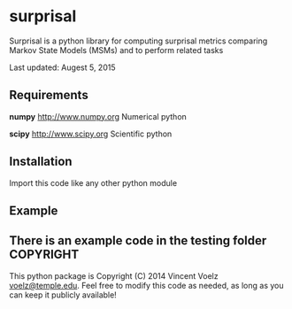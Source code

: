 surprisal
=========

Surprisal is a python library for computing surprisal metrics comparing Markov State Models (MSMs) and to perform related tasks

Last updated:  Augest 5, 2015

Requirements
------------

**numpy** http://www.numpy.org
Numerical python

**scipy** http://www.scipy.org
Scientific python

Installation
---------------

Import this code like any other python module

Example
---------------
There is an example code in the testing folder 
COPYRIGHT
---------------
This python package is Copyright (C) 2014 Vincent Voelz <voelz@temple.edu>.
Feel free to modify this code as needed, as long as you can keep it publicly available!

